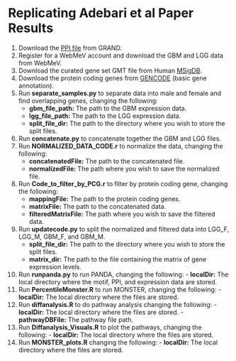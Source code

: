 # Replicating Adebari et al Paper Results

1.  Download the [PPI file](https://granddb.s3.amazonaws.com/tissues/ppi/tissues_ppi.txt) from GRAND.
2.  Register for a WebMeV account and download the GBM and LGG data from WebMeV.
3.  Download the curated gene set GMT file from Human [MSigDB](https://www.gsea-msigdb.org/gsea/msigdb/collections.jsp).
4.  Download the protein coding genes from [GENCODE](https://www.gencodegenes.org/human/) (basic gene annotation).
5.  Run **separate_samples.py** to separate data into male and female and find overlapping genes, changing the following:
    -  **gbm_file_path:** The path to the GBM expression data.
    -  **lgg_file_path:** The path to the LGG expression data.
    - **split_file_dir:** The path to the directory where you wish to store the split files.
6.  Run **concatenate.py** to concatenate together the GBM and LGG files.
7.  Run **NORMALIZED_DATA_CODE.r** to normalize the data, changing the following:
    -  **concatenatedFile:** The path to the concatenated file.
    -  **normalizedFile:** The path where you wish to save the normalized file.
8.  Run **Code_to_filter_by_PCG.r** to filter by protein coding gene, changing the following:
    -  **mappingFile:** The path to the protein coding genes.
    -  **matrixFile:** The path to the concatenated data.
    -  **filteredMatrixFile:** The path where you wish to save the filtered data.
9.  Run **updatecode.py** to split the normalized and filtered data into LGG_F, LGG_M, GBM_F, and GBM_M.
    - **split_file_dir:** The path to the directory where you wish to store the split files.
    - **matrix_dir:** The path to the file containing the matrix of gene expression levels.
10.  Run **runpanda.py** to run PANDA, changing the following:
    -  **localDir:** The local directory where the motif, PPI, and expression data are stored.
11.  Run **PercentileMonster.R** to run MONSTER, changing the following:
    -  **localDir:** The local directory where the files are stored.
12.  Run **diffanalysis.R** to do pathway analysis changing the following:
    -  **localDir:** The local directory where the files are stored.
    -  **pathwayDBFile:** The pathway file path.
13.  Run **Diffanalysis_Visuals.R** to plot the pathways, changing the following:
    -  **localDir:** The local directory where the files are stored.
14.  Run **MONSTER_plots.R** changing the following:
    -  **localDir:** The local directory where the files are stored.